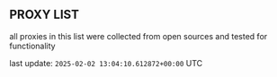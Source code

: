 ## PROXY LIST

all proxies in this list were collected from open sources and tested for functionality

last update: `2025-02-02 13:04:10.612872+00:00` UTC